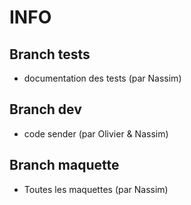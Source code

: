 # INFO

## Branch tests
- documentation des tests (par Nassim)

## Branch dev
- code sender (par Olivier & Nassim)

## Branch maquette
- Toutes les maquettes (par Nassim)
